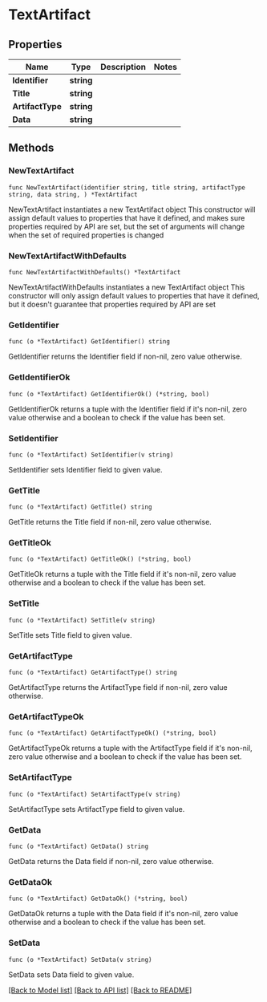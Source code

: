 # TextArtifact

## Properties

Name | Type | Description | Notes
------------ | ------------- | ------------- | -------------
**Identifier** | **string** |  | 
**Title** | **string** |  | 
**ArtifactType** | **string** |  | 
**Data** | **string** |  | 

## Methods

### NewTextArtifact

`func NewTextArtifact(identifier string, title string, artifactType string, data string, ) *TextArtifact`

NewTextArtifact instantiates a new TextArtifact object
This constructor will assign default values to properties that have it defined,
and makes sure properties required by API are set, but the set of arguments
will change when the set of required properties is changed

### NewTextArtifactWithDefaults

`func NewTextArtifactWithDefaults() *TextArtifact`

NewTextArtifactWithDefaults instantiates a new TextArtifact object
This constructor will only assign default values to properties that have it defined,
but it doesn't guarantee that properties required by API are set

### GetIdentifier

`func (o *TextArtifact) GetIdentifier() string`

GetIdentifier returns the Identifier field if non-nil, zero value otherwise.

### GetIdentifierOk

`func (o *TextArtifact) GetIdentifierOk() (*string, bool)`

GetIdentifierOk returns a tuple with the Identifier field if it's non-nil, zero value otherwise
and a boolean to check if the value has been set.

### SetIdentifier

`func (o *TextArtifact) SetIdentifier(v string)`

SetIdentifier sets Identifier field to given value.


### GetTitle

`func (o *TextArtifact) GetTitle() string`

GetTitle returns the Title field if non-nil, zero value otherwise.

### GetTitleOk

`func (o *TextArtifact) GetTitleOk() (*string, bool)`

GetTitleOk returns a tuple with the Title field if it's non-nil, zero value otherwise
and a boolean to check if the value has been set.

### SetTitle

`func (o *TextArtifact) SetTitle(v string)`

SetTitle sets Title field to given value.


### GetArtifactType

`func (o *TextArtifact) GetArtifactType() string`

GetArtifactType returns the ArtifactType field if non-nil, zero value otherwise.

### GetArtifactTypeOk

`func (o *TextArtifact) GetArtifactTypeOk() (*string, bool)`

GetArtifactTypeOk returns a tuple with the ArtifactType field if it's non-nil, zero value otherwise
and a boolean to check if the value has been set.

### SetArtifactType

`func (o *TextArtifact) SetArtifactType(v string)`

SetArtifactType sets ArtifactType field to given value.


### GetData

`func (o *TextArtifact) GetData() string`

GetData returns the Data field if non-nil, zero value otherwise.

### GetDataOk

`func (o *TextArtifact) GetDataOk() (*string, bool)`

GetDataOk returns a tuple with the Data field if it's non-nil, zero value otherwise
and a boolean to check if the value has been set.

### SetData

`func (o *TextArtifact) SetData(v string)`

SetData sets Data field to given value.



[[Back to Model list]](../README.md#documentation-for-models) [[Back to API list]](../README.md#documentation-for-api-endpoints) [[Back to README]](../README.md)


